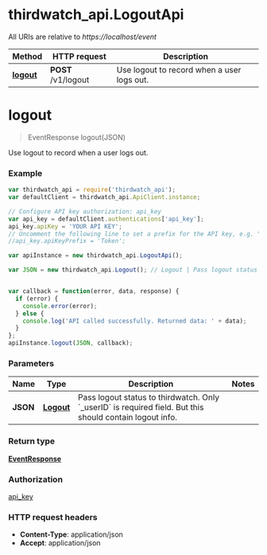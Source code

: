 # thirdwatch_api.LogoutApi

All URIs are relative to *https://localhost/event*

Method | HTTP request | Description
------------- | ------------- | -------------
[**logout**](LogoutApi.md#logout) | **POST** /v1/logout | Use logout to record when a user logs out.


<a name="logout"></a>
# **logout**
> EventResponse logout(JSON)

Use logout to record when a user logs out.

### Example
```javascript
var thirdwatch_api = require('thirdwatch_api');
var defaultClient = thirdwatch_api.ApiClient.instance;

// Configure API key authorization: api_key
var api_key = defaultClient.authentications['api_key'];
api_key.apiKey = 'YOUR API KEY';
// Uncomment the following line to set a prefix for the API key, e.g. "Token" (defaults to null)
//api_key.apiKeyPrefix = 'Token';

var apiInstance = new thirdwatch_api.LogoutApi();

var JSON = new thirdwatch_api.Logout(); // Logout | Pass logout status to thirdwatch. Only `_userID` is required field. But this should contain logout info.


var callback = function(error, data, response) {
  if (error) {
    console.error(error);
  } else {
    console.log('API called successfully. Returned data: ' + data);
  }
};
apiInstance.logout(JSON, callback);
```

### Parameters

Name | Type | Description  | Notes
------------- | ------------- | ------------- | -------------
 **JSON** | [**Logout**](Logout.md)| Pass logout status to thirdwatch. Only &#x60;_userID&#x60; is required field. But this should contain logout info. | 

### Return type

[**EventResponse**](EventResponse.md)

### Authorization

[api_key](../README.md#api_key)

### HTTP request headers

 - **Content-Type**: application/json
 - **Accept**: application/json

